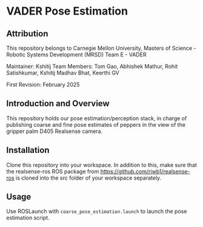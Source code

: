 # VADER Pose Estimation

## Attribution

This repository belongs to Carnegie Mellon University, Masters of Science - Robotic Systems Development (MRSD) Team E - VADER

Maintainer: Kshitij
Team Members: Tom Gao, Abhishek Mathur, Rohit Satishkumar, Kshitij Madhav Bhat, Keerthi GV 

First Revision: February 2025

## Introduction and Overview

This repository holds our pose estimation/perception stack, in charge of publishing coarse and fine pose estimates of peppers in the view of the gripper palm D405 Realsense camera.

## Installation

Clone this repository into your workspace. In addition to this, make sure that the realsense-ros ROS package from https://github.com/rjwb1/realsense-ros is cloned into the src folder of your workspace separately.

## Usage

Use ROSLaunch with `coarse_pose_estimation.launch` to launch the pose estimation script.
